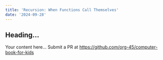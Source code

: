 ```yaml
---
title: 'Recursion: When Functions Call Themselves'
date: '2024-09-28'
---
```


## Heading...
Your content here...
Submit a PR at https://github.com/org-45/computer-book-for-kids
